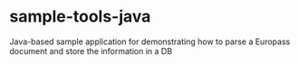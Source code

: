 sample-tools-java
=================

Java-based sample application for demonstrating how to parse a Europass document and store the information in a DB
